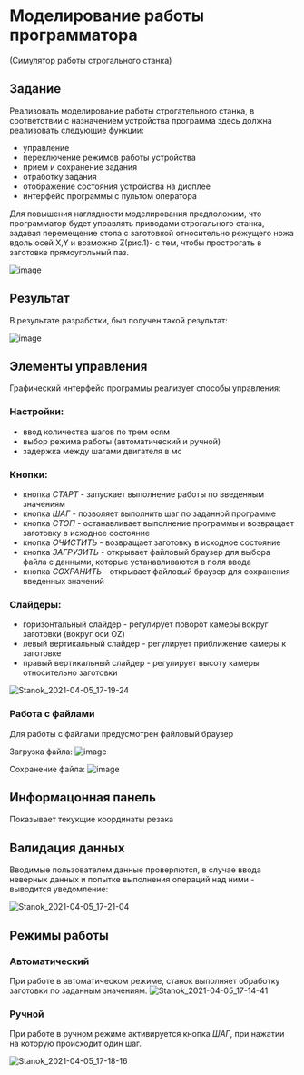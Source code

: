 # Моделирование работы программатора
(Симулятор работы строгального станка)

## Задание

Реализовать моделирование работы строгательного станка, в соответствии с назначением устройства программа здесь должна реализовать следующие функции:
- управление
- переключение режимов работы устройства
- прием и сохранение задания
- отработку задания    
- отображение состояния устройства на дисплее
- интерфейс программы с пультом оператора

Для повышения наглядности моделирования предположим, что программатор будет управлять приводами строгального станка,
задавая перемещение стола с заготовкой относительно режущего ножа вдоль осей X,Y и возможно Z(рис.1)- с тем, чтобы прострогать в заготовке прямоугольный паз.

![image](https://user-images.githubusercontent.com/51335422/113574103-175ea600-9624-11eb-981a-89590fef80a7.png)

## Результат

В результате разработки, был получен такой результат:

![image](https://user-images.githubusercontent.com/51335422/113574329-85a36880-9624-11eb-9f7b-e544e207d428.png)

## Элементы управления

Графический интерфейс программы реализует способы управления:
### Настройки:
- ввод количества шагов по трем осям
- выбор режима работы (автоматический и ручной)
- задержка между шагами двигателя в мс
### Кнопки:
- кнопка *СТАРТ* - запускает выполнение работы по введенным значениям
- кнопка *ШАГ* - позволяет выполнить шаг по заданной программе
- кнопка *СТОП* - останавливает выполнение программы и возвращает заготовку в исходное состояние
- кнопка *ОЧИСТИТЬ* - возвращает заготовку в исходное состояние
- кнопка *ЗАГРУЗИТЬ* - открывает файловый браузер для выбора файла с данными, которые устанавливаются в поля ввода
- кнопка *СОХРАНИТЬ* -  открывает файловый браузер для сохранения введенных значений

### Слайдеры:
- горизонтальный слайдер - регулирует поворот камеры вокруг заготовки (вокруг оси OZ)
- левый вертикальный слайдер - регулирует приближение камеры к заготовке
- правый вертикальный слайдер - регулирует высоту камеры относительно заготовки

![Stanok_2021-04-05_17-19-24](https://user-images.githubusercontent.com/51335422/113584126-3153b500-9633-11eb-87b3-030d881bfb48.gif)


### Работа с файлами
Для работы с файлами предусмотрен файловый браузер

Загрузка файла:
![image](https://user-images.githubusercontent.com/51335422/113582922-a6be8600-9631-11eb-9bbd-c6de597b2883.png)

Сохранение файла:
![image](https://user-images.githubusercontent.com/51335422/113583044-cd7cbc80-9631-11eb-8f03-2ff993ba4ea2.png)


## Информацонная панель 
Показывает текукщие координаты резака

## Валидация данных

Вводимые пользователем данные проверяются, в случае ввода неверных данных и попытке выполнения операций над ними - выводится уведомление:

![Stanok_2021-04-05_17-21-04](https://user-images.githubusercontent.com/51335422/113584315-6d871580-9633-11eb-94b8-d025af1fea92.gif)


## Режимы работы
### Автоматический

При работе в автоматическом режиме, станок выполняет обработку заготовки по заданным значениям.
![Stanok_2021-04-05_17-14-41](https://user-images.githubusercontent.com/51335422/113583696-a7a3e780-9632-11eb-824e-5485073141f4.gif)

### Ручной 

При работе в ручном режиме активируется кнопка *ШАГ*, при нажатии на которую происходит один шаг.

![Stanok_2021-04-05_17-18-16](https://user-images.githubusercontent.com/51335422/113583992-02d5da00-9633-11eb-9937-071c37d0552d.gif)


